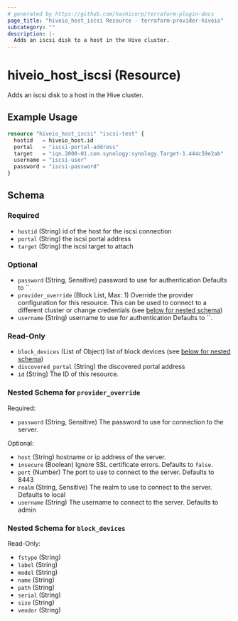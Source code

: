 ```yaml
---
# generated by https://github.com/hashicorp/terraform-plugin-docs
page_title: "hiveio_host_iscsi Resource - terraform-provider-hiveio"
subcategory: ""
description: |-
  Adds an iscsi disk to a host in the Hive cluster.
---
```


# hiveio_host_iscsi (Resource)

Adds an iscsi disk to a host in the Hive cluster.

## Example Usage

```terraform
resource "hiveio_host_iscsi" "iscsi-test" {
  hostid   = hiveio_host.id
  portal   = "iscsi-portal-address"
  target   = "iqn.2000-01.com.synology:synology.Target-1.444c59e2ab"
  username = "iscsi-user"
  password = "iscsi-password"
}
```

<!-- schema generated by tfplugindocs -->
## Schema

### Required

- `hostid` (String) id of the host for the iscsi connection
- `portal` (String) the iscsi portal address
- `target` (String) the iscsi target to attach

### Optional

- `password` (String, Sensitive) password to use for authentication Defaults to ``.
- `provider_override` (Block List, Max: 1) Override the provider configuration for this resource.  This can be used to connect to a different cluster or change credentials (see [below for nested schema](#nestedblock--provider_override))
- `username` (String) username to use for authentication Defaults to ``.

### Read-Only

- `block_devices` (List of Object) list of block devices (see [below for nested schema](#nestedatt--block_devices))
- `discovered_portal` (String) the discovered portal address
- `id` (String) The ID of this resource.

<a id="nestedblock--provider_override"></a>
### Nested Schema for `provider_override`

Required:

- `password` (String, Sensitive) The password to use for connection to the server.

Optional:

- `host` (String) hostname or ip address of the server.
- `insecure` (Boolean) Ignore SSL certificate errors. Defaults to `false`.
- `port` (Number) The port to use to connect to the server. Defaults to 8443
- `realm` (String, Sensitive) The realm to use to connect to the server. Defaults to local
- `username` (String) The username to connect to the server. Defaults to admin


<a id="nestedatt--block_devices"></a>
### Nested Schema for `block_devices`

Read-Only:

- `fstype` (String)
- `label` (String)
- `model` (String)
- `name` (String)
- `path` (String)
- `serial` (String)
- `size` (String)
- `vendor` (String)

